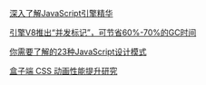 [深入了解JavaScript引擎精华](https://mp.weixin.qq.com/s?__biz=MzUxMzcxMzE5Ng==&mid=2247489079&idx=1&sn=63e9e7c80a9e39ddb111f54c92e79fb8&chksm=f951a374ce262a62905bab70fa8dfb762dac534be655bc5f95e5e4f002b50fa23e72a135e009&scene=0&key=85bd3c715d21210ff3b7abec2bec2a142daf062b3b14c3efdcc372eef38184d59e640729b0d54f3f5d996850ca748461dcda39c99e1e8f216dcdfc03eca02319defc45c9310ef545f4bd1efcfd64c9ea&ascene=0&uin=MTY5MTYyNTE2MQ%3D%3D&devicetype=iMac+MacBookPro13%2C3+OSX+OSX+10.12.5+build(16F73)&version=12020810&nettype=WIFI&lang=zh_CN&fontScale=100&pass_ticket=IJKQ%2F6tgbkX1siRSpCyoFOw0b6kxOGA%2BfYPmNpPEoD07KfAvm8NK695NcHempDGb)

[引擎V8推出“并发标记”，可节省60%-70%的GC时间](引擎V8推出“并发标记”，可节省60%-70%的GC时间)

[你需要了解的23种JavaScript设计模式](https://mp.weixin.qq.com/s?__biz=MzUxMzcxMzE5Ng==&mid=2247488996&idx=1&sn=c337e4cfe2a67550f5f22536d58a9735&chksm=f951a0a7ce2629b13bb306f9a2410e2be8e9f6958756be40c36937371c4ff5dfef2b78bbbb19&scene=0&key=38a76a88ae29a4acfa648c4f9fe9c5f32f64a88a7d0af9adcbcb73ce5830e05aabc10dd37eb6f5f762cbc06b4e440906b86c439b08738800349f50f8a4c6c84d77ff6aba5492155b4c7b3256464a84c2&ascene=0&uin=MTY5MTYyNTE2MQ%3D%3D&devicetype=iMac+MacBookPro13%2C3+OSX+OSX+10.12.5+build(16F73)&version=12020810&nettype=WIFI&lang=zh_CN&fontScale=100&pass_ticket=x%2FHlKkTsEB1%2B7wqfMT%2BQDorvMqwV4wETNOePnYc6QtSqPzWhFV4%2Fd2JDH7tOG%2B%2B%2B)

[盒子端 CSS 动画性能提升研究](https://mp.weixin.qq.com/s?__biz=MzAxODE2MjM1MA==&mid=2651554394&idx=2&sn=a211c658ea4fc5afd05bb0a61c3789e2&chksm=8025559bb752dc8d77daf1e8c18ca9fd891f94d471e0110350e800c7b979066cc91ee4c75d5f&scene=0&key=85bd3c715d21210f63c4c64699cfda796caa1ea6dc9b71f9415dddf6b973833839967b58b78310a3e85df32f79f6fbe2d4a1f1ef36ff4f5962505499ab976b0fb2ca456039a19b628d107be3b0b1015c&ascene=0&uin=MTY5MTYyNTE2MQ%3D%3D&devicetype=iMac+MacBookPro13%2C3+OSX+OSX+10.12.5+build(16F73)&version=12020810&nettype=WIFI&lang=zh_CN&fontScale=100&pass_ticket=IJKQ%2F6tgbkX1siRSpCyoFOw0b6kxOGA%2BfYPmNpPEoD07KfAvm8NK695NcHempDGb)
